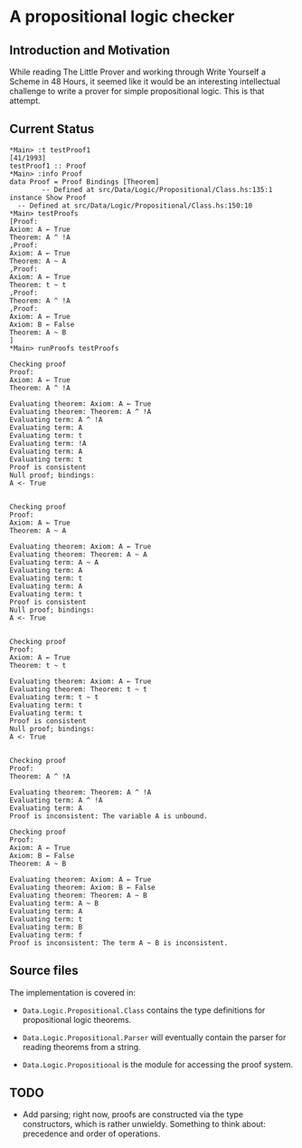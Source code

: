 # A propositional logic checker

## Introduction and Motivation

While reading The Little Prover and working through Write Yourself a
Scheme in 48 Hours, it seemed like it would be an interesting intellectual
challenge to write a prover for simple propositional logic. This is
that attempt.

## Current Status

```
*Main> :t testProof1                                                                            [41/1993]
testProof1 :: Proof
*Main> :info Proof
data Proof = Proof Bindings [Theorem]
        -- Defined at src/Data/Logic/Propositional/Class.hs:135:1
instance Show Proof
  -- Defined at src/Data/Logic/Propositional/Class.hs:150:10
*Main> testProofs
[Proof:
Axiom: A ← True
Theorem: A ^ !A
,Proof:
Axiom: A ← True
Theorem: A ~ A
,Proof:
Axiom: A ← True
Theorem: t ~ t
,Proof:
Theorem: A ^ !A
,Proof:
Axiom: A ← True
Axiom: B ← False
Theorem: A ~ B
]
*Main> runProofs testProofs

Checking proof
Proof:
Axiom: A ← True
Theorem: A ^ !A

Evaluating theorem: Axiom: A ← True
Evaluating theorem: Theorem: A ^ !A
Evaluating term: A ^ !A
Evaluating term: A
Evaluating term: t
Evaluating term: !A
Evaluating term: A
Evaluating term: t
Proof is consistent
Null proof; bindings:
A <- True


Checking proof
Proof:
Axiom: A ← True
Theorem: A ~ A

Evaluating theorem: Axiom: A ← True
Evaluating theorem: Theorem: A ~ A
Evaluating term: A ~ A
Evaluating term: A
Evaluating term: t
Evaluating term: A
Evaluating term: t
Proof is consistent
Null proof; bindings:
A <- True


Checking proof
Proof:
Axiom: A ← True
Theorem: t ~ t

Evaluating theorem: Axiom: A ← True
Evaluating theorem: Theorem: t ~ t
Evaluating term: t ~ t
Evaluating term: t
Evaluating term: t
Proof is consistent
Null proof; bindings:
A <- True


Checking proof
Proof:
Theorem: A ^ !A

Evaluating theorem: Theorem: A ^ !A
Evaluating term: A ^ !A
Evaluating term: A
Proof is inconsistent: The variable A is unbound.

Checking proof
Proof:
Axiom: A ← True
Axiom: B ← False
Theorem: A ~ B

Evaluating theorem: Axiom: A ← True
Evaluating theorem: Axiom: B ← False
Evaluating theorem: Theorem: A ~ B
Evaluating term: A ~ B
Evaluating term: A
Evaluating term: t
Evaluating term: B
Evaluating term: f
Proof is inconsistent: The term A ~ B is inconsistent.
```

## Source files

The implementation is covered in:

+ `Data.Logic.Propositional.Class` contains the type definitions for
  propositional logic theorems.

+ `Data.Logic.Propositional.Parser` will eventually contain the parser for reading
  theorems from a string.

+ `Data.Logic.Propositional` is the module for accessing the proof system.

## TODO

+ Add parsing; right now, proofs are constructed via the type constructors,
  which is rather unwieldy. Something to think about: precedence and order
  of operations.



